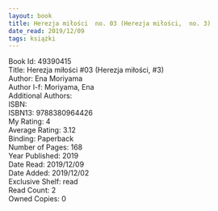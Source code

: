 ```yaml
---
layout: book
title: Herezja miłości  no. 03 (Herezja miłości,  no. 3)
date_read: 2019/12/09
tags: książki
---
```


Book Id: 49390415<br />
Title: Herezja miłości #03 (Herezja miłości, #3)<br />
Author: Ena Moriyama<br />
Author l-f: Moriyama, Ena<br />
Additional Authors: <br />
ISBN: <br />
ISBN13: 9788380964426<br />
My Rating: 4<br />
Average Rating: 3.12<br />
Binding: Paperback<br />
Number of Pages: 168<br />
Year Published: 2019<br />
Date Read: 2019/12/09<br />
Date Added: 2019/12/02<br />
Exclusive Shelf: read<br />
Read Count: 2<br />
Owned Copies: 0<br />


